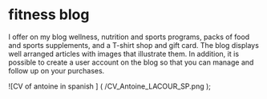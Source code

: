 # fitness blog 

I offer on my blog wellness, nutrition and sports programs, packs of food and sports supplements, and a T-shirt shop and gift card. The blog displays well arranged articles with images that illustrate them. In addition, it is possible to create a user account on the blog so that you can manage and follow up on your purchases.


![CV of antoine in spanish ] ( /CV_Antoine_LACOUR_SP.png );
